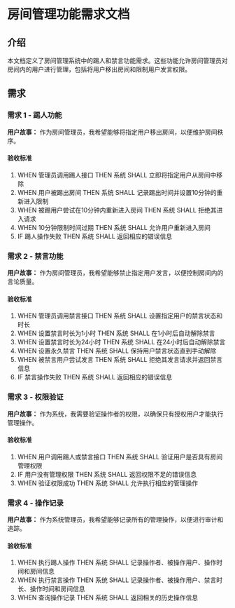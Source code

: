 # 房间管理功能需求文档

## 介绍

本文档定义了房间管理系统中的踢人和禁言功能需求。这些功能允许房间管理员对房间内的用户进行管理，包括将用户移出房间和限制用户发言权限。

## 需求

### 需求 1 - 踢人功能

**用户故事：** 作为房间管理员，我希望能够将指定用户移出房间，以便维护房间秩序。

#### 验收标准

1. WHEN 管理员调用踢人接口 THEN 系统 SHALL 立即将指定用户从房间中移除
2. WHEN 用户被踢出房间 THEN 系统 SHALL 记录踢出时间并设置10分钟的重新进入限制
3. WHEN 被踢用户尝试在10分钟内重新进入房间 THEN 系统 SHALL 拒绝其进入请求
4. WHEN 10分钟限制时间过期 THEN 系统 SHALL 允许用户重新进入房间
5. IF 踢人操作失败 THEN 系统 SHALL 返回相应的错误信息

### 需求 2 - 禁言功能

**用户故事：** 作为房间管理员，我希望能够禁止指定用户发言，以便控制房间内的言论质量。

#### 验收标准

1. WHEN 管理员调用禁言接口 THEN 系统 SHALL 设置指定用户的禁言状态和时长
2. WHEN 设置禁言时长为1小时 THEN 系统 SHALL 在1小时后自动解除禁言
3. WHEN 设置禁言时长为24小时 THEN 系统 SHALL 在24小时后自动解除禁言
4. WHEN 设置永久禁言 THEN 系统 SHALL 保持用户禁言状态直到手动解除
5. WHEN 被禁言用户尝试发言 THEN 系统 SHALL 拒绝其发言请求并返回禁言信息
6. IF 禁言操作失败 THEN 系统 SHALL 返回相应的错误信息

### 需求 3 - 权限验证

**用户故事：** 作为系统，我需要验证操作者的权限，以确保只有授权用户才能执行管理操作。

#### 验收标准

1. WHEN 用户调用踢人或禁言接口 THEN 系统 SHALL 验证用户是否具有房间管理权限
2. IF 用户没有管理权限 THEN 系统 SHALL 返回权限不足的错误信息
3. WHEN 验证权限成功 THEN 系统 SHALL 允许执行相应的管理操作

### 需求 4 - 操作记录

**用户故事：** 作为系统管理员，我希望能够记录所有的管理操作，以便进行审计和追踪。

#### 验收标准

1. WHEN 执行踢人操作 THEN 系统 SHALL 记录操作者、被操作用户、操作时间和房间信息
2. WHEN 执行禁言操作 THEN 系统 SHALL 记录操作者、被操作用户、禁言时长、操作时间和房间信息
3. WHEN 查询操作记录 THEN 系统 SHALL 返回相关的历史操作信息